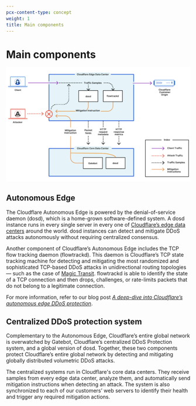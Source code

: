 ```yaml
---
pcx-content-type: concept
weight: 1
title: Main components
---
```


# Main components

![Diagram with the main components of DDoS attack protection at Cloudflare](../images/ddos-diagram.png)

## Autonomous Edge

The Cloudflare Autonomous Edge is powered by the denial-of-service daemon (dosd), which is a home-grown software-defined system. A dosd instance runs in every single server in every one of [Cloudflare’s edge data centers](https://www.cloudflare.com/network/) around the world. dosd instances can detect and mitigate DDoS attacks autonomously without requiring centralized consensus.

Another component of Cloudflare’s Autonomous Edge includes the TCP flow tracking daemon (flowtrackd). This daemon is Cloudflare’s TCP state tracking machine for detecting and mitigating the most randomized and sophisticated TCP-based DDoS attacks in unidirectional routing topologies — such as the case of [Magic Transit](https://developers.cloudflare.com/magic-transit/). flowtrackd is able to identify the state of a TCP connection and then drops, challenges, or rate-limits packets that do not belong to a legitimate connection.

For more information, refer to our blog post _[A deep-dive into Cloudflare’s autonomous edge DDoS protection](https://blog.cloudflare.com/deep-dive-cloudflare-autonomous-edge-ddos-protection/)_.

## Centralized DDoS protection system

Complementary to the Autonomous Edge, Cloudflare’s entire global network is overwatched by Gatebot, Cloudflare’s centralized DDoS Protection system, and a global version of dosd. Together, these two components protect Cloudflare’s entire global network by detecting and mitigating globally distributed volumetric DDoS attacks.

The centralized systems run in Cloudflare's core data centers. They receive samples from every edge data center, analyze them, and automatically send mitigation instructions when detecting an attack. The system is also synchronized to each of our customers’ web servers to identify their health and trigger any required mitigation actions.